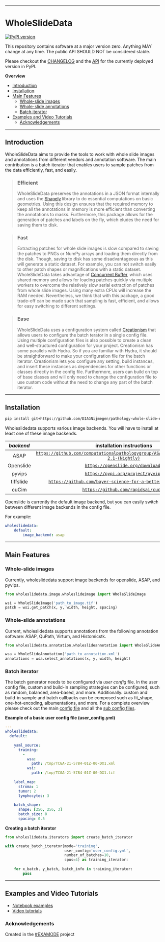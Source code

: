 ----
# WholeSlideData

[![PyPI version](https://badge.fury.io/py/wholeslidedata.svg)](https://badge.fury.io/py/wholeslidedata)

This repository contains software at a major version zero. Anything MAY change at any time. The public API SHOULD NOT be considered stable.

Please checkout the [CHANGELOG](https://github.com/DIAGNijmegen/pathology-whole-slide-data/blob/main/CHANGELOG.md) and the [API](https://diagnijmegen.github.io/pathology-whole-slide-data/) for the currently deployed version in PyPI.

**Overview**

- [Introduction](#introduction)
- [Installation](#installation)
- [Main Features](#main-features)
  - [Whole-slide images](#whole-slide-images)
  - [Whole-slide annotations](#whole-slide-annotations)
  - [Batch iterator](#batch-iterator)
- [Examples and Video Tutorials](#examples-and-video-tutorials)
  - [Acknowledgements](#acknowledgements)


----
## Introduction
WholeSlideData aims to provide the tools to work with whole slide images and annotations from different vendors and annotation software. The main contribution is a batch iterator that enables users to sample patches from the data efficiently, fast, and easily. 

> ### Efficient
> WholeSlideData preserves the annotations in a JSON format internally and uses the [Shapely](https://github.com/shapely/shapely) library to do essential computations on basic geometries. Using this design ensures that the required memory to keep all the annotations in memory is more efficient than converting the annotations to masks. Furthermore, this package allows for the generation of patches and labels on the fly, which eludes the need for saving them to disk.

> ### Fast
> Extracting patches for whole slide images is slow compared to saving the patches to PNGs or NumPy arrays and loading them directly from the disk. Though, saving to disk has some disadvantageous as this will generate a static dataset. For example, you can not switch easily to other patch shapes or magnifications with a static dataset. WholeSlideData takes advantage of [Concurrent Buffer](https://github.com/martvanrijthoven/concurrent-buffer), which uses shared memory and allows for loading patches quickly via multiple workers to overcome the relatively slow serial extraction of patches from whole slide images. Using many extra CPUs will increase the RAM needed. Nevertheless, we think that with this package, a good trade-off can be made such that sampling is fast, efficient, and allows for easy switching to different settings.

> ### Ease
> WholeSlideData uses a configuration system called [Creationism](https://github.com/martvanrijthoven/creationism) that allows users to configure the batch terator in a single config file. Using multiple configuration files is also possible to create a clean and well-structured configuration for your project. Creationism has some parallels with Hydra. So if you are familiar with Hydra, it should be straightforward to make your configuration file for the batch iterator. Creationism lets you configure any setting, build instances, and insert these instances as dependencies for other functions or classes directly in the config file. Furthermore, users can build on top of base classes and will only need to change the configuration file to use custom code without the need to change any part of the batch iterator.

-----
## Installation
```bash
pip install git+https://github.com/DIAGNijmegen/pathology-whole-slide-data@main
```

Wholeslidedata supports various image backends. You will have to install at least one of these image backends.

| _backend_ |                            **installation instructions**                            |
|:---------:|:-----------------------------------------------------------------------------------:|
| ASAP      | [`https://github.com/computationalpathologygroup/ASAP/releases/tag/ASAP-2.1-(Nightly)`](https://github.com/computationalpathologygroup/ASAP/releases/tag/ASAP-2.1-(Nightly)) |
| Openslide | [`https://openslide.org/download/`](https://openslide.org/download/)                                                     |
| pyvips    | [`https://pypi.org/project/pyvips`](https://pypi.org/project/pyvips)                                                 |
| tiffslide | [`https://github.com/bayer-science-for-a-better-life/tiffslide`](https://github.com/bayer-science-for-a-better-life/tiffslide)                        |
| cuCim     | [`https://github.com/rapidsai/cucim`](https://github.com/rapidsai/cucim)                                                  |

Openslide is currently the default image backend, but you can easily switch between different image backends in the config file.

For example:
```yaml
wholeslidedata:
    default:
        image_backend: asap
```

-----
## Main Features

### Whole-slide images 
Currently, wholeslidedata support image backends for openslide, ASAP, and pyvips.

```python
from wholeslidedata.image.wholeslideimage import WholeSlideImage

wsi = WholeSlideImage('path_to_image.tif') 
patch = wsi.get_patch(x, y, width, height, spacing)
```

### Whole-slide annotations
Current, wholeslidedata supports annotations from the following annotation software: ASAP, QuPath, Virtum, and Histomicstk.

```python
from wholeslidedata.annotation.wholeslideannotation import WholeSlideAnnotation

wsa = WholeSlideAnnotation('path_to_annotation.xml')
annotations = wsa.select_annotations(x, y, width, height)
```

### Batch iterator
The batch generator needs to be configured via *user config* file. In the user config file, custom and build-in sampling strategies can be configured, such as random, balanced, area-based, and more. Additionally. custom and build-in sample and batch callbacks can be composed such as fit_shape, one-hot-encoding, albumentations, and more. For a complete overview please check out the main [config file](https://github.com/DIAGNijmegen/pathology-whole-slide-data/blob/main/wholeslidedata/configuration/config_files/config.yml) and all the [sub config files](https://github.com/DIAGNijmegen/pathology-whole-slide-data/tree/main/wholeslidedata/configuration/config_files).

**Example of a basic user config file (user_config.yml)**
```yaml
--- 
wholeslidedata: 
  default: 
  
    yaml_source: 
      training: 
        - 
          wsa: 
            path: /tmp/TCGA-21-5784-01Z-00-DX1.xml
          wsi: 
            path: /tmp/TCGA-21-5784-01Z-00-DX1.tif
            
    label_map: 
      stroma: 1
      tumor: 2
      lymphocytes: 3
      
    batch_shape: 
      shape: [256, 256, 3]
      batch_size: 8
      spacing: 0.5
```           

**Creating a batch iterator**
```python
from wholeslidedata.iterators import create_batch_iterator

with create_batch_iterator(mode='training', 
                           user_config='user_config.yml',
                           number_of_batches=10,
                           cpus=4) as training_iterator:
                           
    for x_batch, y_batch, batch_info in training_iterator:
        pass
```

-----
## Examples and Video Tutorials
- [Notebook examples](https://github.com/DIAGNijmegen/pathology-whole-slide-data/tree/main/notebooks)
- [Video tutorials](https://github.com/DIAGNijmegen/pathology-whole-slide-data/tree/main/tutorials)


### Acknowledgements

Created in the [#EXAMODE](https://www.examode.eu/) project
